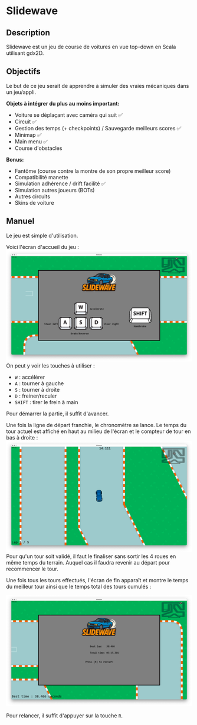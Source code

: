 # Slidewave
## Description
Slidewave est un jeu de course de voitures en vue top-down en Scala utilisant gdx2D.

## Objectifs
Le but de ce jeu serait de apprendre à simuler des vraies mécaniques dans un jeu/appli.

**Objets à intégrer du plus au moins important:**
- Voiture se déplaçant avec caméra qui suit ✅
- Circuit ✅
- Gestion des temps (+ checkpoints) / Sauvegarde meilleurs scores ✅
- Minimap ✅
- Main menu ✅
- Course d'obstacles

**Bonus:**
- Fantôme (course contre la montre de son propre meilleur score)
- Compatibilité manette
- Simulation adhérence / drift facilité ✅
- Simulation autres joueurs (BOTs)
- Autres circuits
- Skins de voiture

## Manuel
Le jeu est simple d'utilisation.

Voici l'écran d'accueil du jeu :
![manual-start.png](data/images/manual-start.png)
On peut y voir les touches à utiliser :
- `W` : accélérer
- `A` : tourner à gauche
- `S` : tourner à droite
- `D` : freiner/reculer
- `SHIFT` : tirer le frein à main

Pour démarrer la partie, il suffit d'avancer.

Une fois la ligne de départ franchie, le chronomètre se lance.
Le temps du tour actuel est affiché en haut au milieu de l'écran et le compteur de tour en bas à droite :
![manual-game.png](data/images/manual-game.png)
Pour qu'un tour soit validé, il faut le finaliser sans sortir les 4 roues en même temps du terrain.
Auquel cas il faudra revenir au départ pour recommencer le tour.

Une fois tous les tours effectués, l'écran de fin apparaît et montre le temps du meilleur tour ainsi que le temps total des tours cumulés :

![manual-restart.png](data/images/manual-restart.png)

Pour relancer, il suffit d'appuyer sur la touche `R`.
